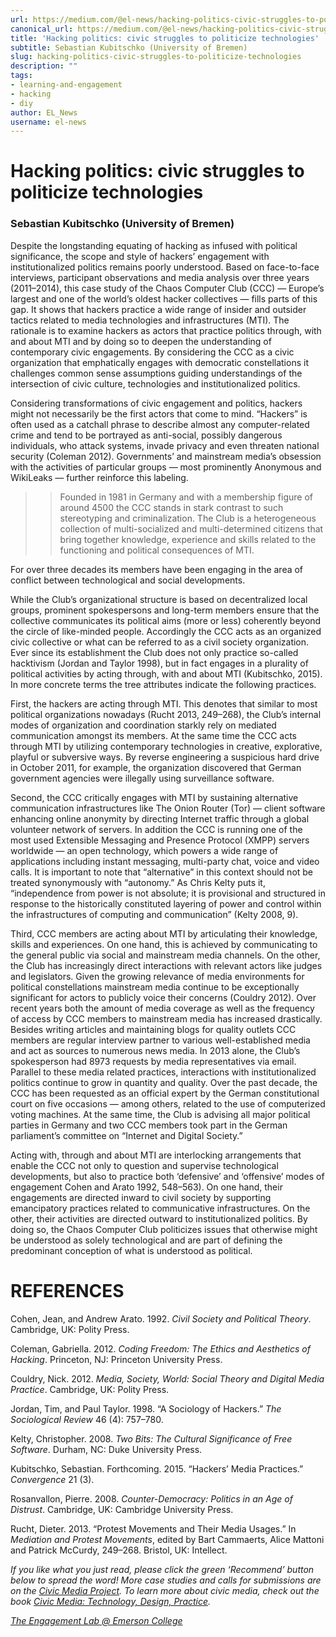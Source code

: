 ```yaml
---
url: https://medium.com/@el-news/hacking-politics-civic-struggles-to-politicize-technologies-c648a8882ff1
canonical_url: https://medium.com/@el-news/hacking-politics-civic-struggles-to-politicize-technologies-c648a8882ff1
title: 'Hacking politics: civic struggles to politicize technologies'
subtitle: Sebastian Kubitschko (University of Bremen)
slug: hacking-politics-civic-struggles-to-politicize-technologies
description: ""
tags:
- learning-and-engagement
- hacking
- diy
author: EL_News
username: el-news
---
```


# Hacking politics: civic struggles to politicize technologies

### Sebastian Kubitschko (University of Bremen)

Despite the longstanding equating of hacking as infused with political significance, the scope and style of hackers’ engagement with institutionalized politics remains poorly understood. Based on face-to-face interviews, participant observations and media analysis over three years (2011–2014), this case study of the Chaos Computer Club (CCC) — Europe’s largest and one of the world’s oldest hacker collectives — fills parts of this gap. It shows that hackers practice a wide range of insider and outsider tactics related to media technologies and infrastructures (MTI). The rationale is to examine hackers as actors that practice politics through, with and about MTI and by doing so to deepen the understanding of contemporary civic engagements. By considering the CCC as a civic organization that emphatically engages with democratic constellations it challenges common sense assumptions guiding understandings of the intersection of civic culture, technologies and institutionalized politics.

Considering transformations of civic engagement and politics, hackers might not necessarily be the first actors that come to mind. “Hackers” is often used as a catchall phrase to describe almost any computer-related crime and tend to be portrayed as anti-social, possibly dangerous individuals, who attack systems, invade privacy and even threaten national security (Coleman 2012). Governments’ and mainstream media’s obsession with the activities of particular groups — most prominently Anonymous and WikiLeaks — further reinforce this labeling.

>> Founded in 1981 in Germany and with a membership figure of around 4500 the CCC stands in stark contrast to such stereotyping and criminalization. The Club is a heterogeneous collection of multi-socialized and multi-determined citizens that bring together knowledge, experience and skills related to the functioning and political consequences of MTI.

For over three decades its members have been engaging in the area of conflict between technological and social developments.

While the Club’s organizational structure is based on decentralized local groups, prominent spokespersons and long-term members ensure that the collective communicates its political aims (more or less) coherently beyond the circle of like-minded people. Accordingly the CCC acts as an organized civic collective or what can be referred to as a civil society organization. Ever since its establishment the Club does not only practice so-called hacktivism (Jordan and Taylor 1998), but in fact engages in a plurality of political activities by acting through, with and about MTI (Kubitschko, 2015). In more concrete terms the tree attributes indicate the following practices.

First, the hackers are acting through MTI. This denotes that similar to most political organizations nowadays (Rucht 2013, 249–268), the Club’s internal modes of organization and coordination starkly rely on mediated communication amongst its members. At the same time the CCC acts through MTI by utilizing contemporary technologies in creative, explorative, playful or subversive ways. By reverse engineering a suspicious hard drive in October 2011, for example, the organization discovered that German government agencies were illegally using surveillance software.

Second, the CCC critically engages with MTI by sustaining alternative communication infrastructures like The Onion Router (Tor) — client software enhancing online anonymity by directing Internet traffic through a global volunteer network of servers. In addition the CCC is running one of the most used Extensible Messaging and Presence Protocol (XMPP) servers worldwide — an open technology, which powers a wide range of applications including instant messaging, multi-party chat, voice and video calls. It is important to note that “alternative” in this context should not be treated synonymously with “autonomy.” As Chris Kelty puts it, “independence from power is not absolute; it is provisional and structured in response to the historically constituted layering of power and control within the infrastructures of computing and communication” (Kelty 2008, 9).

Third, CCC members are acting about MTI by articulating their knowledge, skills and experiences. On one hand, this is achieved by communicating to the general public via social and mainstream media channels. On the other, the Club has increasingly direct interactions with relevant actors like judges and legislators. Given the growing relevance of media environments for political constellations mainstream media continue to be exceptionally significant for actors to publicly voice their concerns (Couldry 2012). Over recent years both the amount of media coverage as well as the frequency of access by CCC members to mainstream media has increased drastically. Besides writing articles and maintaining blogs for quality outlets CCC members are regular interview partner to various well-established media and act as sources to numerous news media. In 2013 alone, the Club’s spokesperson had 8973 requests by media representatives via email. Parallel to these media related practices, interactions with institutionalized politics continue to grow in quantity and quality. Over the past decade, the CCC has been requested as an official expert by the German constitutional court on five occasions — among others, related to the use of computerized voting machines. At the same time, the Club is advising all major political parties in Germany and two CCC members took part in the German parliament’s committee on “Internet and Digital Society.”

Acting with, through and about MTI are interlocking arrangements that enable the CCC not only to question and supervise technological developments, but also to practice both ‘defensive’ and ‘offensive’ modes of engagement Cohen and Arato 1992, 548–563). On one hand, their engagements are directed inward to civil society by supporting emancipatory practices related to communicative infrastructures. On the other, their activities are directed outward to institutionalized politics. By doing so, the Chaos Computer Club politicizes issues that otherwise might be understood as solely technological and are part of defining the predominant conception of what is understood as political.

# REFERENCES

Cohen, Jean, and Andrew Arato. 1992. *Civil Society and Political Theory*. Cambridge, UK: Polity Press.

Coleman, Gabriella. 2012. *Coding Freedom: The Ethics and Aesthetics of Hacking*. Princeton, NJ: Princeton University Press.

Couldry, Nick. 2012. *Media, Society, World: Social Theory and Digital Media Practice*. Cambridge, UK: Polity Press.

Jordan, Tim, and Paul Taylor. 1998. “A Sociology of Hackers.” *The Sociological Review* 46 (4): 757–780.

Kelty, Christopher. 2008. *Two Bits: The Cultural Significance of Free Software*. Durham, NC: Duke University Press.

Kubitschko, Sebastian. Forthcoming. 2015. “Hackers’ Media Practices.” *Convergence* 21 (3).

Rosanvallon, Pierre. 2008. *Counter-Democracy: Politics in an Age of Distrust*. Cambridge, UK: Cambridge University Press.

Rucht, Dieter. 2013. “Protest Movements and Their Media Usages.” In *Mediation and Protest Movements*, edited by Bart Cammaerts, Alice Mattoni and Patrick McCurdy, 249–268. Bristol, UK: Intellect.

*If you like what you just read, please click the green ‘Recommend’ button below to spread the word! More case studies and calls for submissions are on the [Civic Media Project](http://www.civicmediaproject.com). To learn more about civic media, check out the book [Civic Media: Technology, Design, Practice](https://mitpress.mit.edu/books/civic-media).*

[*The Engagement Lab @ Emerson College*](http://elab.emerson.edu)


